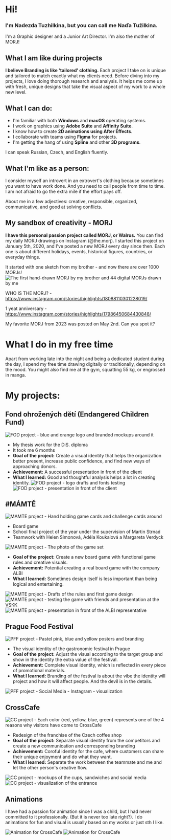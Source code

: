 # Hi! 
### I'm Nadezda Tuzhilkina, but you can call me Naďa Tužilkina. 
I'm a Graphic designer and a Junior Art Director. I'm also the mother of MORJ!

## What I am like during projects

**I believe Branding is like 'tailored' clothing.** Each project I take on is unique and tailored to match exactly what my clients need. Before diving into my projects, I love doing thorough research and analysis. It helps me come up with fresh, unique designs that take the visual aspect of my work to a whole new level.

## What I can do:
- I'm familiar with both **Windows** and **macOS** operating systems.
- I work on graphics using **Adobe Suite** and **Affinity Suite**.
- I know how to create **2D animations using After Effects**.
- I collaborate with teams using **Figma** for projects.
- I'm getting the hang of using **Spline** and other **3D programs**.

I can speak Russian, Czech, and English fluently.

## What I'm like as a person:
I consider myself an introvert in an extrovert's clothing because sometimes you want to have work done. And you need to call people from time to time. I am not afraid to go the extra mile if the effort pays off. 

About me in a few adjectives: creative, responsible, organized, communicative, and good at solving conflicts.

## My sandbox of creativity - MORJ
**I have this personal passion project called MORJ, or Walrus.** You can find my daily MORJ drawings on Instagram (@the.morj). I started this project on January 5th, 2020, and I've posted a new MORJ every day since then. Each one is about different holidays, events, historical figures, countries, or everyday things. 

It started with one sketch from my brother - and now there are over 1000 MORJs! 
![The first hand-drawn MORJ by my brother and 44 digital MORJs drawn by me](img/MORJ1.jpg)

WHO IS THE MORJ? - https://www.instagram.com/stories/highlights/18088110301228019/

1 yeat anniversary - https://www.instagram.com/stories/highlights/17986450684430848/

My favorite MORJ from 2023 was posted on May 2nd. Can you spot it?

# What I do in my free time
Apart from working late into the night and being a dedicated student during the day, I spend my free time drawing digitally or traditionally, depending on the mood. You might also find me at the gym, squatting 55 kg, or engrossed in manga.

# My projects: 

## Fond ohrožených dětí (Endangered Children Fund)  
![FOD project - blue and orange logo and branded mockups around it](img/FOD_2.jpg)

- My thesis work for the DiS. diploma 
- It took me 6 months
- **Goal of the project:** Create a visual identity that helps the organization better present, increase public confidence, and find new ways of approaching donors.
- **Achievement:** A successful presentation in front of the client
- **What I learned:** Good and thoughtful analysis helps a lot in creating identity.
![FOD project - logo drafts and fonts testing ](img/FOD_1.jpg)
![FOD project - presentation in front of the client](img/FOD_3.jpg)

## #MÁMTĚ
![MAMTE project - Hand holding game cards and challenge cards around](assets/MamTe_1.jpg)

- Board game
- School final project of the year under the supervision of Martin Strnad
- Teamwork with Helen Simonová, Adéla Koukalová a Margareta Verdyck

![MAMTE project - The photo of the game set](assets/MamTe_2.jpg)

- **Goal of the project:** Create a new board game with functional game rules and creative visuals. 
- **Achievement:** Potential creating a real board game with the company ALBI
- **What I learned:** Sometimes design itself is less important than being logical and entertaining.

![MAMTE project - Drafts of the rules and first game design](assets/MamTe_3.jpg) 
![MAMTE project - testing the game with friends and presentation at the VSKK](assets/MamTe_4.jpg)
![MAMTE project - presentation in front of the ALBI representative](assets/MamTe_5.jpg)


## Prague Food Festival
![PFF project - Pastel pink, blue and yellow posters and branding](assets/PFF_1_2.jpg)

- The visual identity of the gastronomic festival in Prague 
- **Goal of the project:** Adjust the visual according to the target group and show in the identity the extra value of the festival. 
- **Achievement:** Complete visual identity, which is reflected in every piece of promotional materials. 
- **What I learned:** Branding of the festival is about the vibe the identity will project and how it will affect people. And the devil is in the details.

![PFF project - Social Media - Instagram - visualization](assets/PFF_1.jpg)


## CrossCafe
![CC project - Each color (red, yellow, blue, green) represents one of the 4 reasons why visitors have come to CrossCafe](assets/CrossCafe_1.jpg)

- Redesign of the franchise of the Czech coffee shop  
- **Goal of the project:** Separate visual identity from the competitors and create a new communication and corresponding branding   
- **Achievement:** Coroful identity for the cafe, where customers can share their unique enjoyment and do what they want.  
- **What I learned:** Separate the work between the teammate and me and let the other person's creative flow. 

![CC project - mockups of the cups, sandwiches and social media](assets/CrossCafe_2.jpg)
![CC project - visualization of the entrance](assets/CrossCafe_3.jpg)

## Animations

I have had a passion for animation since I was a child, but I had never committed to it professionally. (But it is never too late right?). I do animations for fun and visual is usually based on my works or just sth I like.  

![Animation for CrossCafe](assets/Crosscafe_animace1.gif)
![Animation for CrossCafe](assets/Crosscafe_animace2.gif)


